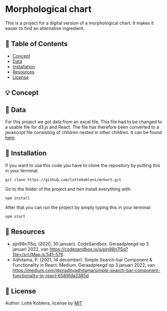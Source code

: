 # Morphological chart

This is a project for a digital version of a morphological chart. It makes it easier to find an alternative ingredient. 

## :bookmark_tabs:	 Table of Contents

* [Concept](https://github.com/lottekoblens/mchart#bulb-concept)
* [Data]()
* [Installation](https://github.com/lottekoblens/mchart#wrench-installation)
* [Resources](https://github.com/lottekoblens/mchart#mag_right-resources)
* [License](https://github.com/lottekoblens/mchart#page_with_curl-license)

## :bulb: Concept

## :file_folder: Data 

For this project we got data from an excel file. This file had to be changed to a usable file for d3.js and React. The file has therefore been converted to a javascript file consisting of children nested in other children. It can be found [here](https://github.com/lottekoblens/mchart/blob/master/src/data.js).

## :wrench: Installation

If you want to use this code you have to clone the repository by putting this in your terminal:

``` git clone https://github.com/lottekoblens/mchart.git ```

Go to the folder of the project and hen install everything with:

``` npm install ```

After that you can run the project by simply typing this in your terminal:

``` npm start ```

## :mag_right: Resources

* pjn98n7l5q. (2020, 30 januari). CodeSandbox. Geraadpleegd op 3 januari 2022, van https://codesandbox.io/s/pjn98n7l5q?file=/src/Map.js:541–576
* Adhitama, P. (2021, 14 december). Simple Search-bar Component & Functionality in React. Medium. Geraadpleegd op 3 januari 2022, van https://medium.com/@pradityadhitama/simple-search-bar-component-functionality-in-react-6589fda3385d

## :page_with_curl: License

Author: Lotte Koblens, license by [MIT](https://github.com/lottekoblens/mchart/blob/master/LICENSE)
